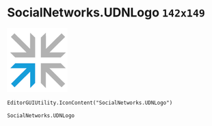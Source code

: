 # SocialNetworks.UDNLogo `142x149`
<img src="/img/SocialNetworks.UDNLogo.png" width=142 height=149>

``` CSharp
EditorGUIUtility.IconContent("SocialNetworks.UDNLogo")
```
```
SocialNetworks.UDNLogo
```
